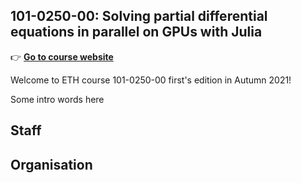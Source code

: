 ## 101-0250-00: Solving partial differential equations in parallel on GPUs with Julia

👉 [**Go to course website**](https://eth-vaw-glaciology.github.io/eth-julia-gpu-HS2021-web/)

Welcome to ETH course 101-0250-00 first's edition in Autumn 2021!

Some intro words here

## Staff

## Organisation
